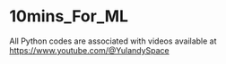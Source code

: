 # 10mins_For_ML
All Python codes are associated with videos available at https://www.youtube.com/@YulandySpace
